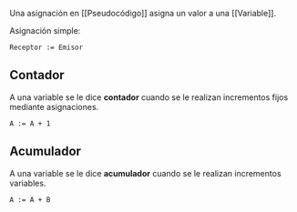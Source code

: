 Una asignación en [[Pseudocódigo]] asigna un valor a una [[Variable]].

Asignación simple:

```
Receptor := Emisor
```

## Contador

A una variable se le dice **contador** cuando se le realizan incrementos fijos mediante asignaciones.

`A := A + 1`

## Acumulador

A una variable se le dice **acumulador** cuando se le realizan incrementos variables.

`A := A + B`
